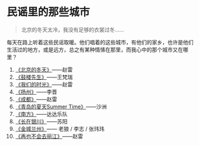 # 民谣里的那些城市

>北京的冬天太冷，我没有足够的衣裳过冬……  

每天在路上听着这些民谣取暖。他们唱着的这些城市，有他们的家乡，也许是他们生活过的地方，或是远方，总之有某种情愫在那里，而我心中的那个城市又在哪里？  


1. [《北京的冬天》](http://url.cn/5oRQvrD)——赵雷
2. [《鼓楼先生》](http://url.cn/5bcqqVL)——王梵瑞
3. [《我们的时光》](http://url.cn/5cPXzL5)——赵雷
4. [《扬州》](http://url.cn/56oMF2I)——李晋
5. [《成都》](http://url.cn/5VTxZNY)——赵雷
6. [《青岛的夏天Summer Time》](http://url.cn/5yxkbIG)——沙洲
7. [《南方》](http://url.cn/5aMxK1c)——达达乐队
8. [《长在银川》](http://url.cn/5VBWbYF)——苏阳
9. [《金城兰州》](http://url.cn/5pGm7a0)—— 老狼 / 李志 / 张玮玮
10. [《再也不会去丽江》](http://url.cn/51qZT92)——赵雷
